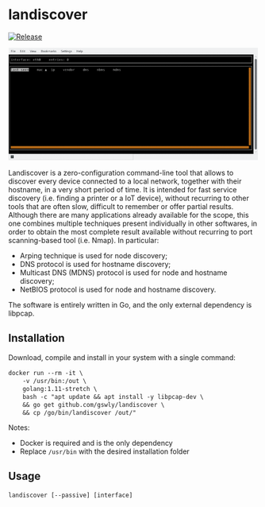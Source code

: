 
# landiscover

[![Release](https://img.shields.io/github/release/gswly/landiscover.svg)](https://github.com/gswly/landiscover/releases)

![](readme_assets/animated.gif)

Landiscover is a zero-configuration command-line tool that allows to discover every device connected to a local network, together with their hostname, in a very short period of time. It is intended for fast service discovery (i.e. finding a printer or a IoT device), without recurring to other tools that are often slow, difficult to remember or offer partial results. Although there are many applications already available for the scope, this one combines multiple techniques present individually in other softwares, in order to obtain the most complete result available without recurring to port scanning-based tool (i.e. Nmap). In particular:
* Arping technique is used for node discovery;
* DNS protocol is used for hostname discovery;
* Multicast DNS (MDNS) protocol is used for node and hostname discovery;
* NetBIOS protocol is used for node and hostname discovery.

The software is entirely written in Go, and the only external dependency is libpcap.


## Installation

Download, compile and install in your system with a single command:
```
docker run --rm -it \
    -v /usr/bin:/out \
    golang:1.11-stretch \
    bash -c "apt update && apt install -y libpcap-dev \
    && go get github.com/gswly/landiscover \
    && cp /go/bin/landiscover /out/"
```

Notes:
* Docker is required and is the only dependency
* Replace `/usr/bin` with the desired installation folder

## Usage

```
landiscover [--passive] [interface]
```
